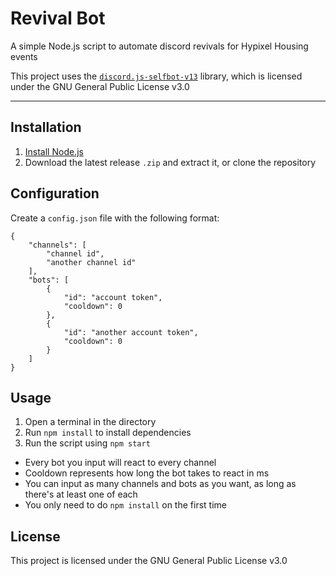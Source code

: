 # Revival Bot

A simple Node.js script to automate discord revivals for Hypixel Housing events

This project uses the [`discord.js-selfbot-v13`](https://github.com/aiko-chan-ai/discord.js-selfbot-v13) library, which is licensed under the GNU General Public License v3.0

---

## Installation

1. [Install Node.js](https://nodejs.org/en)
2. Download the latest release `.zip` and extract it, or clone the repository

## Configuration

Create a `config.json` file with the following format:

```
{
    "channels": [
        "channel id",
        "another channel id"
    ],
    "bots": [
        {
            "id": "account token",
            "cooldown": 0
        },
        {
            "id": "another account token",
            "cooldown": 0
        }
    ]
}
```

## Usage

1. Open a terminal in the directory
2. Run `npm install` to install dependencies
3. Run the script using `npm start`

-   Every bot you input will react to every channel
-   Cooldown represents how long the bot takes to react in ms
-   You can input as many channels and bots as you want, as long as there's at least one of each
-   You only need to do `npm install` on the first time

## License

This project is licensed under the GNU General Public License v3.0
